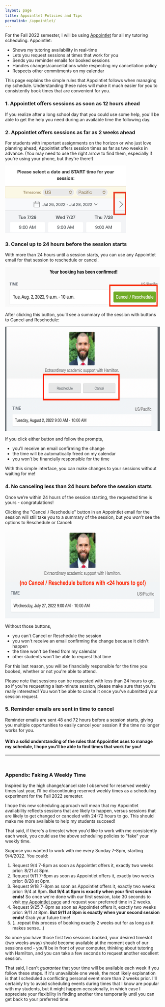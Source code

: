 ```yaml
---
layout: page
title: Appointlet Policies and Tips
permalink: /appointlet/
---
```


For the Fall 2022 semester, I will be using [Appointlet](https://hamilton.appointlet.com) for all my tutoring scheduling.
Appointlet:

* Shows my tutoring availability in real-time
* Lets you request sessions at times that work for you
* Sends you reminder emails for booked sessions
* Handles changes/cancellations while respecting my cancellation policy
* Respects other commitments on my calendar

This page explains the simple rules that Appointlet follows when managing my schedule. Understanding these rules will make it much easier for you to consistently book times that are convenient for you.

### 1. Appointlet offers sessions as soon as 12 hours ahead
If you realize after a long school day that you could use some help, you'll be able to get the help you need during an available time the following day.

### 2. Appointlet offers sessions as far as 2 weeks ahead
For students with important assignments on the horizon or who just love planning ahead, Appointlet offers session times as far as two weeks in advance. (You may need to use the right arrow to find them, especially if you're using your phone, but they're there!)

<img src="/static/images/appointlet/2weeks-arrow.jpg" alt="When selecting a session time, the right arrow will help you see sessions up to 2 weeks in the future" title="How to find sessions farther in the future" height="220" />


### 3. Cancel up to 24 hours before the session starts
With more than 24 hours until a session starts, you can use any Appointlet email for that session to reschedule or cancel.

<img src="/static/images/appointlet/cancel-reschedule.jpg" alt="Use the Cancel / Reschedule button in Appointlet emails to cancel or reschedule your session with 24 hours or more until the session starts" title="How to cancel/reschedule a session with more than 24 hours to go" height="130"/>

After clicking this button, you'll see a summary of the session with buttons to Cancel and Reschedule:

<img src="/static/images/appointlet/cancel-reschedule-buttons.png" height="340"/>

If you click either button and follow the prompts,
* you'll receive an email confirming the change
* the time will be automatically freed on my calendar
* you won’t be financially responsible for the time

With this simple interface, you can make changes to your sessions without waiting for me!


### 4. No canceling less than 24 hours before the session starts
Once we’re within 24 hours of the session starting, the requested time is yours - congratulations!

Clicking the "Cancel / Reschedule" button in an Appointlet email for the session will still take you to a summary of the session, but you *won't* see the options to Reschedule or Cancel:

<img src="/static/images/appointlet/no-cancel-reschedule-buttons.png" height="290"/>

Without those buttons,
* you can't Cancel or Reschedule the session
* you won't receive an email confirming the change because it didn't happen
* the time won't be freed from my calendar
* other students won't be able to request that time

For this last reason, you will be financially responsible for the time you booked, whether or not you're able to attend.

Please note that sessions can be requested with less than 24 hours to go, so if you're requesting a last-minute session, please make sure that you're really interested! You won't be able to cancel it once you've submitted your session request.

### 5. Reminder emails are sent in time to cancel
Reminder emails are sent 48 and 72 hours before a session starts, giving you multiple opportunities to easily cancel your session if the time no longer works for you.


#### With a solid understanding of the rules that Appointlet uses to manage my schedule, I hope you'll be able to find times that work for you!

----
<br>

### Appendix: Faking A Weekly Time
Inspired by the high change/cancel rate I observed for reserved weekly times last year, I'll be discontinuing reserved weekly times as a scheduling experiment for the Fall 2022 semester.

I hope this new scheduling approach will mean that my Appointlet availability reflects sessions that are likely to happen, versus sessions that are likely to get changed or canceled with 24-72 hours to go. This should make me more available to help my students succeed!

That said, if there's a timeslot when you'd like to work with me consistently each week, you could use the above scheduling policies to "fake" your weekly time.

Suppose you wanted to work with me every Sunday 7-8pm, starting 9/4/2022. You could:

1. Request 9/4 7-8pm as soon as Appointlet offers it, exactly two weeks prior: 8/21 at 8pm.
2. Request 9/11 7-8pm as soon as Appointlet offers it, exactly two weeks prior: 8/28 at 8pm.
3. Request 9/18 7-8pm as soon as Appointlet offers it, exactly two weeks prior: 9/4 at 8pm. **But 9/4 at 8pm is exactly when your first session ends!** So once we're done with our first session, take 30 seconds to visit [my Appointlet page](https://hamilton.appointlet.com) and request your preferred time in 2 weeks.
4. Request 9/25 7-8pm as soon as Appointlet offers it, exactly two weeks prior: 9/11 at 8pm. **But 9/11 at 8pm is exactly when your second session ends!** Grab your future time!
5. (...repeat this process of booking exactly 2 weeks out for as long as it makes sense...)

So once you have those first two sessions booked, your desired timeslot (two weeks away) should become available at the moment each of our sessions end - you'll be in front of your computer, thinking about tutoring with Hamilton, and you can take a few seconds to request another excellent session.

That said, I can't *guarantee* that your time will be available each week if you follow these steps. If it's unavailable one week, the most likely explanation is that I scheduled a conflicting personal event more than 2 weeks prior. I'll certainly try to avoid scheduling events during times that I know are popular with my students, but it might happen occasionally, in which case I appreciate your flexibility in finding another time temporarily until you can get back to your preferred time.
